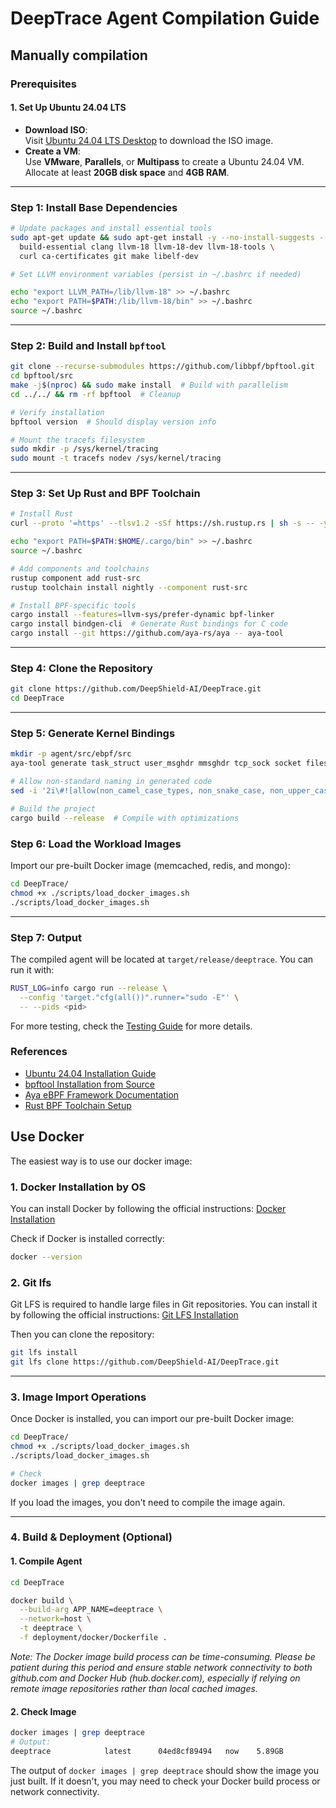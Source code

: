 # DeepTrace Agent Compilation Guide

## Manually compilation

### Prerequisites
#### 1. Set Up Ubuntu 24.04 LTS
- **Download ISO**:  
  Visit [Ubuntu 24.04 LTS Desktop](https://ubuntu.com/download/desktop)  to download the ISO image.  
- **Create a VM**:  
  Use **VMware**, **Parallels**, or **Multipass** to create a Ubuntu 24.04 VM. Allocate at least **20GB disk space** and **4GB RAM**.  

---

### Step 1: Install Base Dependencies
```bash
# Update packages and install essential tools
sudo apt-get update && sudo apt-get install -y --no-install-suggests --no-install-recommends \
  build-essential clang llvm-18 llvm-18-dev llvm-18-tools \
  curl ca-certificates git make libelf-dev

# Set LLVM environment variables (persist in ~/.bashrc if needed)

echo "export LLVM_PATH=/lib/llvm-18" >> ~/.bashrc
echo "export PATH=$PATH:/lib/llvm-18/bin" >> ~/.bashrc
source ~/.bashrc
```

---

### Step 2: Build and Install `bpftool`
```bash
git clone --recurse-submodules https://github.com/libbpf/bpftool.git
cd bpftool/src
make -j$(nproc) && sudo make install  # Build with parallelism 
cd ../../ && rm -rf bpftool  # Cleanup

# Verify installation
bpftool version  # Should display version info 

# Mount the tracefs filesystem
sudo mkdir -p /sys/kernel/tracing
sudo mount -t tracefs nodev /sys/kernel/tracing
```

---

### Step 3: Set Up Rust and BPF Toolchain
```bash
# Install Rust
curl --proto '=https' --tlsv1.2 -sSf https://sh.rustup.rs | sh -s -- -y --default-toolchain=stable

echo "export PATH=$PATH:$HOME/.cargo/bin" >> ~/.bashrc
source ~/.bashrc

# Add components and toolchains
rustup component add rust-src
rustup toolchain install nightly --component rust-src

# Install BPF-specific tools
cargo install --features=llvm-sys/prefer-dynamic bpf-linker
cargo install bindgen-cli  # Generate Rust bindings for C code 
cargo install --git https://github.com/aya-rs/aya -- aya-tool
```

---

### Step 4: Clone the Repository
```bash
git clone https://github.com/DeepShield-AI/DeepTrace.git
cd DeepTrace
```

---

### Step 5: Generate Kernel Bindings
```bash
mkdir -p agent/src/ebpf/src
aya-tool generate task_struct user_msghdr mmsghdr tcp_sock socket files_struct > agent/src/ebpf/trace/src/vmlinux.rs

# Allow non-standard naming in generated code
sed -i '2i\#![allow(non_camel_case_types, non_snake_case, non_upper_case_globals, dead_code, unnecessary_transmutes)]' agent/src/ebpf/trace/src/vmlinux.rs

# Build the project
cargo build --release  # Compile with optimizations 
```

### Step 6: Load the Workload Images
Import our pre-built Docker image (memcached, redis, and mongo):
```bash
cd DeepTrace/
chmod +x ./scripts/load_docker_images.sh
./scripts/load_docker_images.sh
```
---

### Step 7: Output

The compiled agent will be located at `target/release/deeptrace`. You can run it with:
```bash
RUST_LOG=info cargo run --release \
  --config 'target."cfg(all())".runner="sudo -E"' \
  -- --pids <pid>
```

For more testing, check the [Testing Guide](../tests/README.md) for more details.

### References
- [Ubuntu 24.04 Installation Guide](https://ubuntu.com/download/desktop)   
- [bpftool Installation from Source](https://99rdp.com/mastering-ebpf-how-to-install-bpftool-in-linux)   
- [Aya eBPF Framework Documentation](https://github.com/aya-rs/aya)   
- [Rust BPF Toolchain Setup](https://github.com/aya-rs/bpf-linker)   

## Use Docker

The easiest way is to use our docker image:

### 1. Docker Installation by OS

You can install Docker by following the official instructions: [Docker Installation](https://docs.docker.com/get-started/get-docker/)

Check if Docker is installed correctly:
```bash
docker --version
```

### 2. Git lfs

Git LFS is required to handle large files in Git repositories. You can install it by following the official instructions: [Git LFS Installation](https://git-lfs.com/)

Then you can clone the repository:
```bash
git lfs install
git lfs clone https://github.com/DeepShield-AI/DeepTrace.git
```

---

### 3. Image Import Operations

Once Docker is installed, you can import our pre-built Docker image:
```bash
cd DeepTrace/
chmod +x ./scripts/load_docker_images.sh
./scripts/load_docker_images.sh

# Check
docker images | grep deeptrace
```
If you load the images, you don't need to compile the image again.

---  

### 4. Build & Deployment (Optional)

#### 1. **Compile Agent**
```bash
cd DeepTrace

docker build \
  --build-arg APP_NAME=deeptrace \
  --network=host \
  -t deeptrace \
  -f deployment/docker/Dockerfile .
```

_Note: The Docker image build process can be time-consuming. Please be patient during this period and ensure stable network connectivity to both github.com and Docker Hub (hub.docker.com), especially if relying on remote image repositories rather than local cached images._

#### 2. **Check Image**
```bash
docker images | grep deeptrace
# Output:
deeptrace            latest      04ed8cf89494   now    5.89GB
```
The output of `docker images | grep deeptrace` should show the image you just built. If it doesn't, you may need to check your Docker build process or network connectivity.